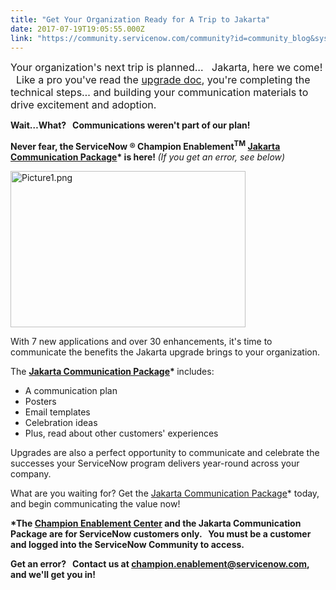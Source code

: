 ```yaml
---
title: "Get Your Organization Ready for A Trip to Jakarta"
date: 2017-07-19T19:05:55.000Z
link: "https://community.servicenow.com/community?id=community_blog&sys_id=c49caae1dbd0dbc01dcaf3231f9619b4"
---
```

<p style="margin-bottom: .0001pt;"><span style="font-size: 12pt;">Your organization's next trip is planned…   Jakarta, here we come!   Like a pro you've read the <a title="ocs.servicenow.com/bundle/jakarta-release-notes/page/release-notes/upgrades/reference/r-upgrade-to-jakarta.html" href="https://docs.servicenow.com/bundle/jakarta-release-notes/page/release-notes/upgrades/reference/r-upgrade-to-jakarta.html">upgrade doc</a>, you're completing the technical steps… and building your communication materials to drive excitement and adoption.</span></p><p></p><p><strong>Wait…What?   Communications weren't part of our plan!</strong></p><p></p><p><strong>Never fear, the ServiceNow ® Champion Enablement<sup>TM</sup> </strong><a _jive_internal="true" href="/community?id=community_article&sys_id=e49ceae1dbd0dbc01dcaf3231f96195d"><strong>Jakarta Communication Package</strong></a><strong>* is here! </strong><em>(If you get an error, see below)</em></p><p><img   alt="Picture1.png" class="image-1 jive-image" height="250" src="a1cda88edb18dfc03eb27a9e0f9619c6.iix" style="width: 376px; height: 249.85806451612902px;" width="376"/></p><p></p><p>With 7 new applications and over 30 enhancements, it's time to communicate the benefits the Jakarta upgrade brings to your organization.</p><p></p><p>The <a _jive_internal="true" href="/community?id=community_article&sys_id=e49ceae1dbd0dbc01dcaf3231f96195d"><strong>Jakarta Communication Package</strong></a><strong>* </strong>includes:</p><ul style="list-style-type: disc;"><li>A communication plan</li><li>Posters</li><li>Email templates</li><li>Celebration ideas</li><li>Plus, read about other customers' experiences</li></ul><p></p><p>Upgrades are also a perfect opportunity to communicate and celebrate the successes your ServiceNow program delivers year-round across your company.</p><p></p><p>What are you waiting for? Get the <a title="" _jive_internal="true" href="/community?id=community_article&sys_id=e49ceae1dbd0dbc01dcaf3231f96195d">Jakarta Communication Package</a>* today, and begin communicating the value now!</p><p></p><p><strong>*The </strong><a href="http://www.servicenow.com/champion"><strong>Champion Enablement Center</strong></a><strong> and the Jakarta Communication Package are for ServiceNow customers only.   You must be a customer and logged into the ServiceNow Community to access.   </strong></p><p><strong>Get an error?   Contact us at </strong><a href="mailto:champion.enablement@servicenow.com"><strong>champion.enablement@servicenow.com</strong></a><strong>, and we'll get you in! </strong></p>